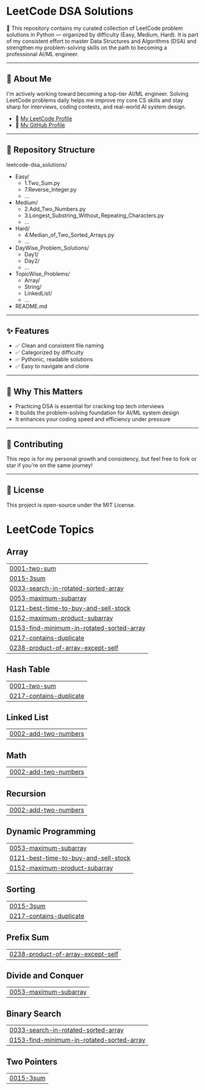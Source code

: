 # LeetCode DSA Solutions

🚀 This repository contains my curated collection of LeetCode problem solutions in Python — organized by difficulty (Easy, Medium, Hard). It is part of my consistent effort to master Data Structures and Algorithms (DSA) and strengthen my problem-solving skills on the path to becoming a professional AI/ML engineer.

---

## 📌 About Me

I'm actively working toward becoming a top-tier AI/ML engineer. Solving LeetCode problems daily helps me improve my core CS skills and stay sharp for interviews, coding contests, and real-world AI system design.

- 🔗 [My LeetCode Profile](https://leetcode.com/u/dorwaladitya/)
- 💼 [My GitHub Profile](https://github.com/adityadorwal)

---
## 📂 Repository Structure

leetcode-dsa_solutions/
- Easy/
  - 1.Two_Sum.py
  - 7.Reverse_Integer.py
  - ...
- Medium/
  - 2.Add_Two_Numbers.py
  - 3.Longest_Substring_Without_Repeating_Characters.py
  - ...
- Hard/
  - 4.Median_of_Two_Sorted_Arrays.py
  - ...
- DayWise_Problem_Solutions/
  - Day1/
  - Day2/
  - ...
- TopicWise_Problems/
  - Array/
  - String/
  - LinkedList/
  - ...
- README.md


---

## ✨ Features

- ✅ Clean and consistent file naming  
- ✅ Categorized by difficulty  
- ✅ Pythonic, readable solutions  
- ✅ Easy to navigate and clone

---

## 🧠 Why This Matters

- Practicing DSA is essential for cracking top tech interviews  
- It builds the problem-solving foundation for AI/ML system design  
- It enhances your coding speed and efficiency under pressure

---

## 🤝 Contributing

This repo is for my personal growth and consistency, but feel free to fork or star if you're on the same journey!

---

## 📜 License

This project is open-source under the MIT License.

<!---LeetCode Topics Start-->
# LeetCode Topics
## Array
|  |
| ------- |
| [0001-two-sum](https://github.com/adityadorwal/leetcode-dsa_solutions/tree/master/0001-two-sum) |
| [0015-3sum](https://github.com/adityadorwal/leetcode-dsa_solutions/tree/master/0015-3sum) |
| [0033-search-in-rotated-sorted-array](https://github.com/adityadorwal/leetcode-dsa_solutions/tree/master/0033-search-in-rotated-sorted-array) |
| [0053-maximum-subarray](https://github.com/adityadorwal/leetcode-dsa_solutions/tree/master/0053-maximum-subarray) |
| [0121-best-time-to-buy-and-sell-stock](https://github.com/adityadorwal/leetcode-dsa_solutions/tree/master/0121-best-time-to-buy-and-sell-stock) |
| [0152-maximum-product-subarray](https://github.com/adityadorwal/leetcode-dsa_solutions/tree/master/0152-maximum-product-subarray) |
| [0153-find-minimum-in-rotated-sorted-array](https://github.com/adityadorwal/leetcode-dsa_solutions/tree/master/0153-find-minimum-in-rotated-sorted-array) |
| [0217-contains-duplicate](https://github.com/adityadorwal/leetcode-dsa_solutions/tree/master/0217-contains-duplicate) |
| [0238-product-of-array-except-self](https://github.com/adityadorwal/leetcode-dsa_solutions/tree/master/0238-product-of-array-except-self) |
## Hash Table
|  |
| ------- |
| [0001-two-sum](https://github.com/adityadorwal/leetcode-dsa_solutions/tree/master/0001-two-sum) |
| [0217-contains-duplicate](https://github.com/adityadorwal/leetcode-dsa_solutions/tree/master/0217-contains-duplicate) |
## Linked List
|  |
| ------- |
| [0002-add-two-numbers](https://github.com/adityadorwal/leetcode-dsa_solutions/tree/master/0002-add-two-numbers) |
## Math
|  |
| ------- |
| [0002-add-two-numbers](https://github.com/adityadorwal/leetcode-dsa_solutions/tree/master/0002-add-two-numbers) |
## Recursion
|  |
| ------- |
| [0002-add-two-numbers](https://github.com/adityadorwal/leetcode-dsa_solutions/tree/master/0002-add-two-numbers) |
## Dynamic Programming
|  |
| ------- |
| [0053-maximum-subarray](https://github.com/adityadorwal/leetcode-dsa_solutions/tree/master/0053-maximum-subarray) |
| [0121-best-time-to-buy-and-sell-stock](https://github.com/adityadorwal/leetcode-dsa_solutions/tree/master/0121-best-time-to-buy-and-sell-stock) |
| [0152-maximum-product-subarray](https://github.com/adityadorwal/leetcode-dsa_solutions/tree/master/0152-maximum-product-subarray) |
## Sorting
|  |
| ------- |
| [0015-3sum](https://github.com/adityadorwal/leetcode-dsa_solutions/tree/master/0015-3sum) |
| [0217-contains-duplicate](https://github.com/adityadorwal/leetcode-dsa_solutions/tree/master/0217-contains-duplicate) |
## Prefix Sum
|  |
| ------- |
| [0238-product-of-array-except-self](https://github.com/adityadorwal/leetcode-dsa_solutions/tree/master/0238-product-of-array-except-self) |
## Divide and Conquer
|  |
| ------- |
| [0053-maximum-subarray](https://github.com/adityadorwal/leetcode-dsa_solutions/tree/master/0053-maximum-subarray) |
## Binary Search
|  |
| ------- |
| [0033-search-in-rotated-sorted-array](https://github.com/adityadorwal/leetcode-dsa_solutions/tree/master/0033-search-in-rotated-sorted-array) |
| [0153-find-minimum-in-rotated-sorted-array](https://github.com/adityadorwal/leetcode-dsa_solutions/tree/master/0153-find-minimum-in-rotated-sorted-array) |
## Two Pointers
|  |
| ------- |
| [0015-3sum](https://github.com/adityadorwal/leetcode-dsa_solutions/tree/master/0015-3sum) |
<!---LeetCode Topics End-->
